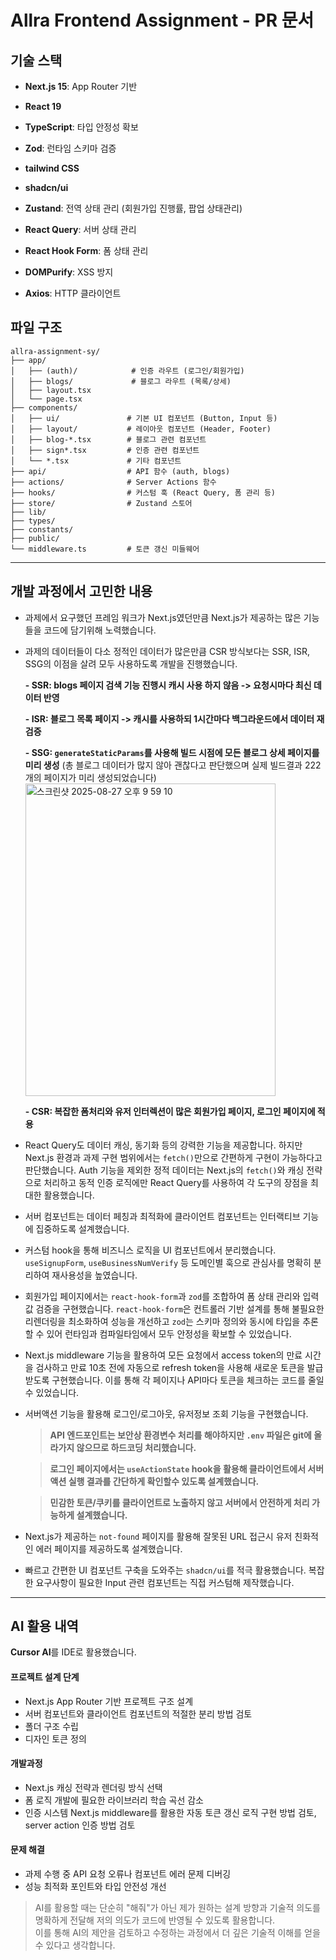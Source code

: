 # Allra Frontend Assignment - PR 문서

## 기술 스택

- **Next.js 15**: App Router 기반
- **React 19**

- **TypeScript**: 타입 안정성 확보
- **Zod**: 런타임 스키마 검증

- **tailwind CSS**
- **shadcn/ui**

- **Zustand**: 전역 상태 관리 (회원가입 진행률, 팝업 상태관리)
- **React Query**: 서버 상태 관리
- **React Hook Form**: 폼 상태 관리

- **DOMPurify**: XSS 방지
- **Axios**: HTTP 클라이언트

## 파일 구조

```
allra-assignment-sy/
├── app/
│   ├── (auth)/            # 인증 라우트 (로그인/회원가입)
│   ├── blogs/             # 블로그 라우트 (목록/상세)
│   ├── layout.tsx
│   └── page.tsx
├── components/
│   ├── ui/               # 기본 UI 컴포넌트 (Button, Input 등)
│   ├── layout/           # 레이아웃 컴포넌트 (Header, Footer)
│   ├── blog-*.tsx        # 블로그 관련 컴포넌트
│   ├── sign*.tsx         # 인증 관련 컴포넌트
│   └── *.tsx             # 기타 컴포넌트
├── api/                  # API 함수 (auth, blogs)
├── actions/              # Server Actions 함수
├── hooks/                # 커스텀 훅 (React Query, 폼 관리 등)
├── store/                # Zustand 스토어
├── lib/
├── types/
├── constants/
├── public/
└── middleware.ts         # 토큰 갱신 미들웨어
```

---

## 개발 과정에서 고민한 내용

- 과제에서 요구했던 프레임 워크가 Next.js였던만큼 Next.js가 제공하는 많은 기능들을 코드에 담기위해 노력했습니다.

- 과제의 데이터들이 다소 정적인 데이터가 많은만큼 CSR 방식보다는 SSR, ISR, SSG의 이점을 살려 모두 사용하도록 개발을 진행했습니다.

  **- SSR: blogs 페이지 검색 기능 진행시 캐시 사용 하지 않음 -> 요청시마다 최신 데이터 반영**

  **- ISR: 블로그 목록 페이지 -> 캐시를 사용하되 1시간마다 백그라운드에서 데이터 재검증**

  **- SSG: `generateStaticParams`를 사용해 빌드 시점에 모든 블로그 상세 페이지를 미리 생성**
  (총 블로그 데이터가 많지 않아 괜찮다고 판단했으며 실제 빌드결과 222개의 페이지가 미리 생성되었습니다)
  <img width="400" height="500" alt="스크린샷 2025-08-27 오후 9 59 10" src="https://github.com/user-attachments/assets/2d03529a-61fb-4e55-afa2-51612ebb370f"   />

  **- CSR: 복잡한 폼처리와 유저 인터렉션이 많은 회원가입 페이지, 로그인 페이지에 적용**

- React Query도 데이터 캐싱, 동기화 등의 강력한 기능을 제공합니다. 하지만 Next.js 환경과 과제 구현 범위에서는 `fetch()`만으로 간편하게 구현이 가능하다고 판단했습니다. Auth 기능을 제외한 정적 데이터는 Next.js의 `fetch()`와 캐싱 전략으로 처리하고 동적 인증 로직에만 React Query를 사용하여 각 도구의 장점을 최대한 활용했습니다.

- 서버 컴포넌트는 데이터 페칭과 최적화에 클라이언트 컴포넌트는 인터랙티브 기능에 집중하도록 설계했습니다.

- 커스텀 hook을 통해 비즈니스 로직을 UI 컴포넌트에서 분리했습니다. `useSignupForm`, `useBusinessNumVerify` 등 도메인별 훅으로 관심사를 명확히 분리하여 재사용성을 높였습니다.

- 회원가입 페이지에서는 `react-hook-form`과 `zod`를 조합하여 폼 상태 관리와 입력값 검증을 구현했습니다.
  `react-hook-form`은 컨트롤러 기반 설계를 통해 불필요한 리렌더링을 최소화하여 성능을 개선하고 `zod`는 스키마 정의와 동시에 타입을 추론할 수 있어 런타임과 컴파일타임에서 모두 안정성을 확보할 수 있었습니다.

- Next.js middleware 기능을 활용하여 모든 요청에서 access token의 만료 시간을 검사하고 만료 10초 전에 자동으로 refresh token을 사용해 새로운 토큰을 발급받도록 구현했습니다. 이를 통해 각 페이지나 API마다 토큰을 체크하는 코드를 줄일수 있었습니다.

- 서버액션 기능을 활용해 로그인/로그아웃, 유저정보 조회 기능을 구현했습니다.

  > **API 엔드포인트는 보안상 환경변수 처리를 해야하지만 `.env` 파일은 git에 올라가지 않으므로 하드코딩 처리했습니다.**

  > **로그인 페이지에서는 `useActionState` hook을 활용해 클라이언트에서 서버액션 실행 결과를 간단하게 확인할수 있도록 설계했습니다.**

  > **민감한 토큰/쿠키를 클라이언트로 노출하지 않고 서버에서 안전하게 처리 가능하게 설계했습니다.**

- Next.js가 제공하는 `not-found` 페이지를 활용해 잘못된 URL 접근시 유저 친화적인 에러 페이지를 제공하도록 설계했습니다.

- 빠르고 간편한 UI 컴포넌트 구축을 도와주는 `shadcn/ui`를 적극 활용했습니다. 복잡한 요구사항이 필요한 Input 관련 컴포넌트는 직접 커스텀해 제작했습니다.

---

## AI 활용 내역

**Cursor AI**를 IDE로 활용했습니다.

#### 프로젝트 설계 단계

- Next.js App Router 기반 프로젝트 구조 설계
- 서버 컴포넌트와 클라이언트 컴포넌트의 적절한 분리 방법 검토
- 폴더 구조 수립
- 디자인 토큰 정의

#### 개발과정

- Next.js 캐싱 전략과 렌더링 방식 선택
- 폼 로직 개발에 필요한 라이브러리 학습 곡선 감소
- 인증 시스템 Next.js middleware를 활용한 자동 토큰 갱신 로직 구현 방법 검토, server action 인증 방법 검토

#### 문제 해결

- 과제 수행 중 API 요청 오류나 컴포넌트 에러 문제 디버깅
- 성능 최적화 포인트와 타입 안전성 개선

> AI를 활용할 때는 단순히 "해줘"가 아닌 제가 원하는 설계 방향과 기술적 의도를 명확하게 전달해 저의 의도가 코드에 반영될 수 있도록 활용합니다. <br/> 이를 통해 AI의 제안을 검토하고 수정하는 과정에서 더 깊은 기술적 이해를 얻을 수 있다고 생각합니다.
